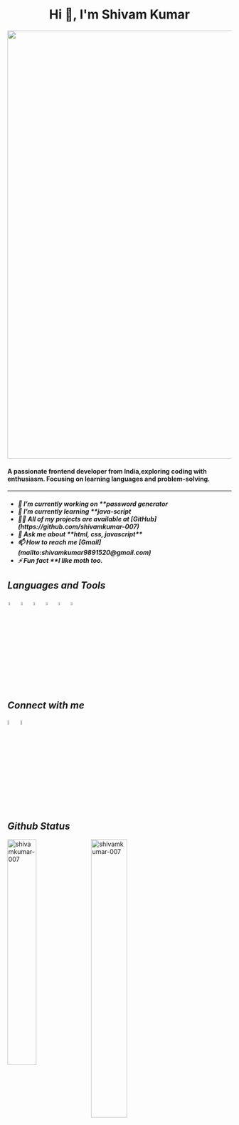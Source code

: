 <h1 align="center">Hi 👋, I'm Shivam Kumar</h1>
<img src="https://user-images.githubusercontent.com/74038190/221352995-5ac18bdf-1a19-4f99-bbb6-77559b220470.gif" align="center" style="width:100vw">
<h4>A passionate frontend developer from India,exploring coding with enthusiasm. Focusing on learning languages and problem-solving.</h4>

---
<h5>
 <ul>
  <li>🔭 I’m currently working on **password generator</li>
  <li>🌱 I’m currently learning **java-script</li>
  <li>👨‍💻 All of my projects are available at [GitHub](https://github.com/shivamkumar-007)</li>
  <li>💬 Ask me about **html, css, javascript**</li>
  <li>📫 How to reach me [Gmail](mailto:shivamkumar9891520@gmail.com)</li>
  <li>⚡ Fun fact **I like moth too.</li>
 </ul>
</h5>


## *Languages and Tools*
<p align="left">
<img alt="html5" src="https://user-images.githubusercontent.com/74038190/238200426-29fd6286-4e7b-4d6c-818f-c4765d5e39a9.gif" width="4%" style="margin:2px;"/>
<img alt="css3" src="https://user-images.githubusercontent.com/74038190/238200428-67f477ed-6624-42da-99f0-1a7b1a16eecb.gif" width="4%" style="margin:2px;"/>
<img alt="javascript" src="https://user-images.githubusercontent.com/74038190/212257454-16e3712e-945a-4ca2-b238-408ad0bf87e6.gif" width="4%" style="margin:2px;"/>
<img alt= "git" src="https://user-images.githubusercontent.com/74038190/212257465-7ce8d493-cac5-494e-982a-5a9deb852c4b.gif" width="4%" style="margin:2px;"/>
<img alt= "git" src="https://user-images.githubusercontent.com/74038190/212257468-1e9a91f1-b626-4baa-b15d-5c385dfa7ed2.gif" width="4%" style="margin:2px;"/>
<img alt= "git" src="https://user-images.githubusercontent.com/74038190/212281775-b468df30-4edc-4bf8-a4ee-f52e1aaddc86.gif" width="4%" style="margin:2px;"/>
 <br/>
</p>
 <br/>

## *Connect with me*
<p align="left"> 
<a href="https://www.linkedin.com/in/shivam-kumar-418084289/"><img width="5%" src="https://user-images.githubusercontent.com/74038190/235294012-0a55e343-37ad-4b0f-924f-c8431d9d2483.gif"/></a>
<a href="https://twitter.com/shiva8882083183"><img width="5%" src="https://user-images.githubusercontent.com/74038190/235294011-b8074c31-9097-4a65-a594-4151b58743a8.gif"/></a>
</p>

## *Github Status*
<p><img align="left" width="36%" src="https://github-readme-stats.vercel.app/api/top-langs?username=shivamkumar-007&show_icons=true&locale=en&layout=compact&theme=dark" alt="shivamkumar-007" /></p>
<p>&nbsp;<img align="center" width="40%" src="https://github-readme-stats.vercel.app/api?username=shivamkumar-007&show_icons=true&locale=en&theme=dark" alt="shivamkumar-007" /></p>


